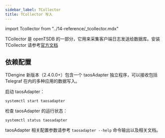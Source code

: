 ```yaml
---
sidebar_label: TCollector
title: TCollector 写入
---
```


import Tcollector from "../14-reference/_tcollector.mdx"

TCollector 是 openTSDB 的一部分，它用来采集客户端日志发送给数据库。安装 TCollector 请参考[官方文档](http://opentsdb.net/docs/build/html/user_guide/utilities/tcollector.html#installation-of-tcollector)

## 依赖配置

TDengine 新版本（2.4.0.0+）包含一个 taosAdapter 独立程序，可以接收包括 Telegraf 在内的多种应用的数据写入。

启动 taosAdapter：

```
systemctl start taosadapter
```

检查 taosAdapter 的运行状态：

```
systemctl status taosadapter
```

<Tcollector />

taosAdapter 相关配置参数请参考 `taosadapter --help` 命令输出以及相关文档。
